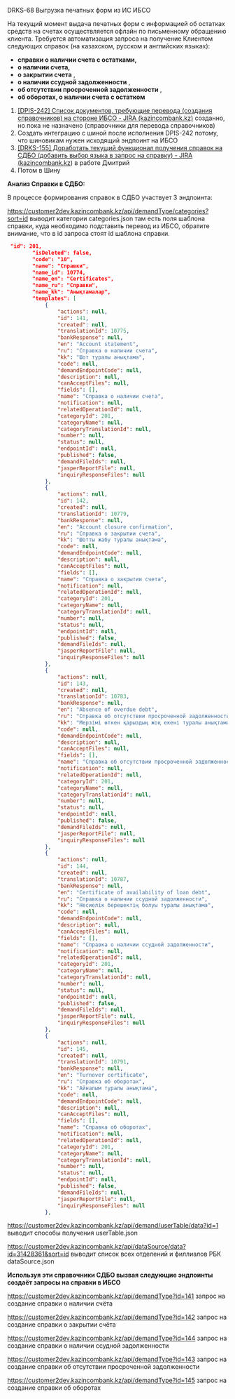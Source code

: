 

DRKS-68 Выгрузка печатных форм из ИС ИБСО

На текущий момент выдача печатных форм с информацией об остатках средств на счетах осуществляется офлайн по письменному обращению клиента. Требуется автоматизация запроса на получение Клиентом следующих справок (на казахском, русском и английских языках):

* **справки о наличии счета с остатками,**
* **о наличии счета,**
* **о закрытии счета** ,
* **о наличии ссудной задолженности** ,
* **об отсутствии просроченной задолженности** ,
* **об оборотах, о наличии счета с остатком**

1. [[DPIS-242] Список документов, требующие перевода (создания справочников) на стороне ИБСО - JIRA (kazincombank.kz)](https://jira.kazincombank.kz/browse/DPIS-242) созданно, но пока не назначено (справочники для перевода справочников)
2. Создать интеграцию с шиной после исполнения DPIS-242 потому, что шиновикам нужен исходящий эндпоинт на ИБСО
3. [[DRKS-155] Доработать текущий функционал получения справок на СДБО (добавить выбор языка в запрос на справку) - JIRA (kazincombank.kz](https://jira.kazincombank.kz/browse/DRKS-155)) в работе Дмитрий
4. Потом в Шину

**Анализ Справки в СДБО:**

В процессе формирования справок в СДБО участвует 3 эндпоинта:

https://customer2dev.kazincombank.kz/api/demandType/categories?sort=id  выводит категории  categories.json там есть поля шаблона справки, куда необходимо подставить перевод из ИБСО, обратите внимание, что в id запроса стоят id шаблона справки.

```json
 "id": 201,
        "isDeleted": false,
        "code": "10",
        "name": "Справки",
        "name_id": 10774,
        "name_en": "Certificates",
        "name_ru": "Справки",
        "name_kk": "Анықтамалар",
        "templates": [
            {
                "actions": null,
                "id": 141,
                "created": null,
                "translationId": 10775,
                "bankResponse": null,
                "en": "Account statement",
                "ru": "Справка о наличии счета",
                "kk": "Шот туралы анықтама",
                "code": null,
                "demandEndpointCode": null,
                "description": null,
                "canAcceptFiles": null,
                "fields": [],
                "name": "Справка о наличии счета",
                "notification": null,
                "relatedOperationId": null,
                "categoryId": 201,
                "categoryName": null,
                "categoryTranslationId": null,
                "number": null,
                "status": null,
                "endpointId": null,
                "published": false,
                "demandFileIds": null,
                "jasperReportFile": null,
                "inquiryResponseFiles": null
            },
            {
                "actions": null,
                "id": 142,
                "created": null,
                "translationId": 10779,
                "bankResponse": null,
                "en": "Account closure confirmation",
                "ru": "Справка о закрытии счета",
                "kk": "Шотты жабу туралы анықтама",
                "code": null,
                "demandEndpointCode": null,
                "description": null,
                "canAcceptFiles": null,
                "fields": [],
                "name": "Справка о закрытии счета",
                "notification": null,
                "relatedOperationId": null,
                "categoryId": 201,
                "categoryName": null,
                "categoryTranslationId": null,
                "number": null,
                "status": null,
                "endpointId": null,
                "published": false,
                "demandFileIds": null,
                "jasperReportFile": null,
                "inquiryResponseFiles": null
            },
            {
                "actions": null,
                "id": 143,
                "created": null,
                "translationId": 10783,
                "bankResponse": null,
                "en": "Absence of overdue debt",
                "ru": "Справка об отсутствии просроченной задолженности",
                "kk": "Мерзімі өткен қарыздың жоқ екені туралы анықтама",
                "code": null,
                "demandEndpointCode": null,
                "description": null,
                "canAcceptFiles": null,
                "fields": [],
                "name": "Справка об отсутствии просроченной задолженности",
                "notification": null,
                "relatedOperationId": null,
                "categoryId": 201,
                "categoryName": null,
                "categoryTranslationId": null,
                "number": null,
                "status": null,
                "endpointId": null,
                "published": false,
                "demandFileIds": null,
                "jasperReportFile": null,
                "inquiryResponseFiles": null
            },
            {
                "actions": null,
                "id": 144,
                "created": null,
                "translationId": 10787,
                "bankResponse": null,
                "en": "Certificate of availability of loan debt",
                "ru": "Справка о наличии ссудной задолженности",
                "kk": "Несиелік берешектің болуы туралы анықтама",
                "code": null,
                "demandEndpointCode": null,
                "description": null,
                "canAcceptFiles": null,
                "fields": [],
                "name": "Справка о наличии ссудной задолженности",
                "notification": null,
                "relatedOperationId": null,
                "categoryId": 201,
                "categoryName": null,
                "categoryTranslationId": null,
                "number": null,
                "status": null,
                "endpointId": null,
                "published": false,
                "demandFileIds": null,
                "jasperReportFile": null,
                "inquiryResponseFiles": null
            },
            {
                "actions": null,
                "id": 145,
                "created": null,
                "translationId": 10791,
                "bankResponse": null,
                "en": "Turnover certificate",
                "ru": "Справка об оборотах",
                "kk": "Айналым туралы анықтама",
                "code": null,
                "demandEndpointCode": null,
                "description": null,
                "canAcceptFiles": null,
                "fields": [],
                "name": "Справка об оборотах",
                "notification": null,
                "relatedOperationId": null,
                "categoryId": 201,
                "categoryName": null,
                "categoryTranslationId": null,
                "number": null,
                "status": null,
                "endpointId": null,
                "published": false,
                "demandFileIds": null,
                "jasperReportFile": null,
                "inquiryResponseFiles": null
            },
```

https://customer2dev.kazincombank.kz/api/demand/userTable/data?id=1 выводит способы получения userTable.json

https://customer2dev.kazincombank.kz/api/dataSource/data?id=31428361&sort=id выводит список всех отделений и филлиалов РБК dataSource.json

**Используя эти справочники СДБО вызвая следующие эндпоинты создаёт запросы на справки в ИБСО**

https://customer2dev.kazincombank.kz/api/demandType?id=141 запрос на создание справки о наличии счёта

https://customer2dev.kazincombank.kz/api/demandType?id=142 запрос на создание справки о закрытии счёта

https://customer2dev.kazincombank.kz/api/demandType?id=144 запрос на создание справки о наличии ссудной задолженности

https://customer2dev.kazincombank.kz/api/demandType?id=143 запрос на создание справки об отсутствии просроченной задолженности

https://customer2dev.kazincombank.kz/api/demandType?id=145 запрос на создание справки об оборотах
